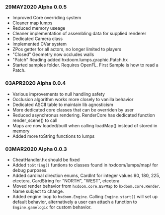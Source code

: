 ### 29MAY2020 Alpha 0.0.5
* Improved Core overriding system
* Cleaner map lumps
* Reduced memory useage
* Cleaner implementation of assembling data for supplied renderer
* Dedicated Camera class
* Implemented CVar system
* ZPos getter for all actors, no longer limited to players
* "Closed" Geometry now occludes walls
* "Patch" Reading added hxdoom.lumps.graphic.Patch.hx
* Started samples folder. Requires OpenFL. First Sample is how to read a Patch.

### 03APR2020 Alpha 0.0.4
* Various improvements to null handling safety
* Occlusion algorithm works more closely to vanilla behavior
* Dedicated ASCII table to maintain lib agnosticism
* More dedicated core classes that can be overriden by user
* Reduced asynchronus rendering. RenderCore has dedicated function render_scene() to call
* Maps are now loaded/built when calling loadMap() instead of stored in memory
* Added more toString functions to lumps

### 03MAR2020 Alpha 0.0.3
* CheatHandler.hx should be fixed
* Added ``toString()`` funtions to classes found in hxdoom/lumps/map/ for debug purposes.
* Added cardinal direction enums, CardInt for integer values 90, 180, 225, etcetera, CardString for "NORTH", "WEST", etcetera
* Moved render behavior from ``hxdoom.core.BSPMap`` to ``hxdoom.core.Render``. Name subject to change.
* Added engine loop to ``hxdoom.Engine``.  Calling ``Engine.start()`` will set up default behavior, alternatively a user can attach a function to ``Engine.gamelogic`` for custom behavior.

